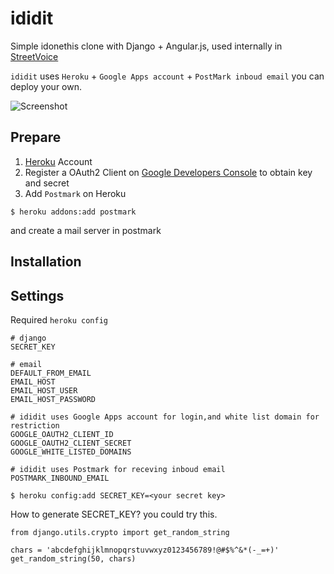 ididit
======

Simple idonethis clone with Django + Angular.js, used internally in [StreetVoice](http://streetvoice.com/)

`ididit` uses `Heroku` + `Google Apps account` + `PostMark inboud email` you can deploy your own.

![Screenshot](https://raw.github.com/StreetVoice/ididit/master/docs/images/screenshot.png)


Prepare
------------

1. [Heroku](http://heroku.com) Account
1. Register a OAuth2 Client on [Google Developers Console](https://console.developers.google.com/project) to obtain key and secret
2. Add `Postmark` on Heroku 

```
$ heroku addons:add postmark
```

and create a mail server in postmark


Installation
-----------------




Settings
-----------------

Required `heroku config`

```
# django
SECRET_KEY

# email
DEFAULT_FROM_EMAIL
EMAIL_HOST
EMAIL_HOST_USER
EMAIL_HOST_PASSWORD

# ididit uses Google Apps account for login,and white list domain for restriction
GOOGLE_OAUTH2_CLIENT_ID
GOOGLE_OAUTH2_CLIENT_SECRET
GOOGLE_WHITE_LISTED_DOMAINS

# ididit uses Postmark for receving inboud email
POSTMARK_INBOUND_EMAIL
```


```
$ heroku config:add SECRET_KEY=<your secret key>
```

How to generate SECRET_KEY? you could try this.

```
from django.utils.crypto import get_random_string

chars = 'abcdefghijklmnopqrstuvwxyz0123456789!@#$%^&*(-_=+)'
get_random_string(50, chars)
```
